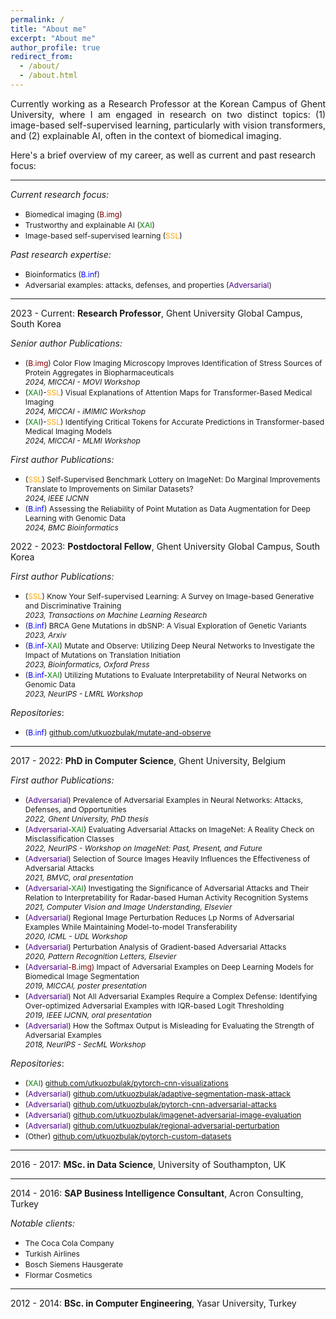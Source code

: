 ```yaml
---
permalink: /
title: "About me"
excerpt: "About me"
author_profile: true
redirect_from:
  - /about/
  - /about.html
---
```


<div style="text-align: justify"> 
Currently working as a Research Professor at the Korean Campus of Ghent University, where I am engaged in research on two distinct topics: (1) image-based self-supervised learning, particularly with vision transformers, and (2) explainable AI, often in the context of biomedical imaging.
</div>

Here's a brief overview of my career, as well as current and past research focus:

------
  <span style="font-size:14px">*Current research focus:*</span>

  * <span style="font-size:12px">Biomedical imaging (<span style="color:maroon">B.img</span>) </span>
  * <span style="font-size:12px">Trustworthy and explainable AI (<span style="color:green">XAI</span>) </span>
  * <span style="font-size:12px">Image-based self-supervised learning (<span style="color:orange">SSL</span>)</span>

  <span style="font-size:14px">*Past research expertise:*</span>

  * <span style="font-size:12px">Bioinformatics (<span style="color:blue">B.inf</span>)</span>
  * <span style="font-size:12px">Adversarial examples: attacks, defenses, and properties (<span style="color:indigo">Adversarial</span>) </span>
  
------

2023 - Current: **Research Professor**, Ghent University Global Campus, South Korea

  <span style="font-size:14px">*Senior author Publications:*</span>
  * <span style="font-size:12px">(<span style="color:maroon">B.img</span>) Color Flow Imaging Microscopy Improves Identification of Stress Sources of Protein Aggregates in Biopharmaceuticals <br />*2024, MICCAI - MOVI Workshop*</span>
  * <span style="font-size:12px">(<span style="color:green">XAI</span>)-<span style="color:orange">SSL</span>) Visual Explanations of Attention Maps for Transformer-Based Medical Imaging <br />*2024, MICCAI - iMIMIC Workshop*</span>
  * <span style="font-size:12px">(<span style="color:green">XAI</span>)-<span style="color:orange">SSL</span>) Identifying Critical Tokens for Accurate Predictions in Transformer-based Medical Imaging Models <br />*2024, MICCAI - MLMI Workshop*</span>

  
  
  <span style="font-size:14px">*First author Publications:*</span>
  * <span style="font-size:12px">(<span style="color:orange">SSL</span>) Self-Supervised Benchmark Lottery on ImageNet: Do Marginal Improvements Translate to Improvements on Similar Datasets? <br />*2024, IEEE IJCNN*</span>
  * <span style="font-size:12px">(<span style="color:blue">B.inf</span>) Assessing the Reliability of Point Mutation as Data Augmentation for Deep Learning with Genomic Data<br />*2024, BMC Bioinformatics*</span>

  
2022 - 2023: **Postdoctoral Fellow**, Ghent University Global Campus, South Korea
  
  <span style="font-size:14px">*First author Publications:*</span>
  * <span style="font-size:12px">(<span style="color:orange">SSL</span>) Know Your Self-supervised Learning: A Survey on Image-based Generative and Discriminative Training<br />*2023, Transactions on Machine Learning Research*</span>
  * <span style="font-size:12px">(<span style="color:blue">B.inf</span>) BRCA Gene Mutations in dbSNP: A Visual Exploration of Genetic Variants<br />*2023, Arxiv*</span>
  * <span style="font-size:12px">(<span style="color:blue">B.inf</span>-<span style="color:green">XAI</span>) Mutate and Observe: Utilizing Deep Neural Networks to Investigate the Impact of Mutations on Translation Initiation<br />*2023, Bioinformatics, Oxford Press*</span>
  * <span style="font-size:12px">(<span style="color:blue">B.inf</span>-<span style="color:green">XAI</span>) Utilizing Mutations to Evaluate Interpretability of Neural Networks on Genomic Data<br />*2023, NeurIPS - LMRL Workshop*</span>
  
   <span style="font-size:14px">*Repositories*:</span>

  * <span style="font-size:12px">(<span style="color:blue">B.inf</span>) [github.com/utkuozbulak/mutate-and-observe](https://github.com/utkuozbulak/mutate-and-observe)</span>
 
------

2017 - 2022: **PhD in Computer Science**, Ghent University, Belgium
  
  <span style="font-size:14px">*First author Publications:*</span>
  * <span style="font-size:12px">(<span style="color:indigo">Adversarial</span>) Prevalence of Adversarial Examples in Neural Networks: Attacks, Defenses, and Opportunities<br />*2022, Ghent University, PhD thesis*</span>
  * <span style="font-size:12px">(<span style="color:indigo">Adversarial</span>-<span style="color:green">XAI</span>) Evaluating Adversarial Attacks on ImageNet: A Reality Check on Misclassification Classes<br />*2022, NeurIPS - Workshop on ImageNet: Past, Present, and Future*</span>
  * <span style="font-size:12px">(<span style="color:indigo">Adversarial</span>) Selection of Source Images Heavily Influences the Effectiveness of Adversarial Attacks<br />*2021, BMVC, oral presentation*</span>
  * <span style="font-size:12px">(<span style="color:indigo">Adversarial</span>-<span style="color:green">XAI</span>) Investigating the Significance of Adversarial Attacks and Their Relation to Interpretability for Radar-based Human Activity Recognition Systems<br />*2021, Computer Vision and Image Understanding, Elsevier*</span>
  * <span style="font-size:12px">(<span style="color:indigo">Adversarial</span>) Regional Image Perturbation Reduces Lp Norms of Adversarial Examples While Maintaining Model-to-model Transferability<br />*2020, ICML - UDL Workshop*</span>
  * <span style="font-size:12px">(<span style="color:indigo">Adversarial</span>) Perturbation Analysis of Gradient-based Adversarial Attacks<br />*2020, Pattern Recognition Letters, Elsevier*</span>
  * <span style="font-size:12px">(<span style="color:indigo">Adversarial</span>-<span style="color:maroon">B.img</span>) Impact of Adversarial Examples on Deep Learning Models for Biomedical Image Segmentation<br />*2019, MICCAI, poster presentation*</span>
  * <span style="font-size:12px">(<span style="color:indigo">Adversarial</span>) Not All Adversarial Examples Require a Complex Defense: Identifying Over-optimized Adversarial Examples with IQR-based Logit Thresholding<br />*2019, IEEE IJCNN, oral presentation* </span>
  * <span style="font-size:12px">(<span style="color:indigo">Adversarial</span>) How the Softmax Output is Misleading for Evaluating the Strength of Adversarial Examples<br />*2018, NeurIPS - SecML Workshop* </span>
  
  <span style="font-size:14px">*Repositories*:</span>
  * <span style="font-size:12px">(<span style="color:green">XAI</span>) [github.com/utkuozbulak/pytorch-cnn-visualizations](https://github.com/utkuozbulak/pytorch-cnn-visualizations)</span>
  * <span style="font-size:12px">(<span style="color:indigo">Adversarial</span>) [github.com/utkuozbulak/adaptive-segmentation-mask-attack](https://github.com/utkuozbulak/adaptive-segmentation-mask-attack)</span>
  * <span style="font-size:12px">(<span style="color:indigo">Adversarial</span>) [github.com/utkuozbulak/pytorch-cnn-adversarial-attacks](https://github.com/utkuozbulak/pytorch-cnn-adversarial-attacks)</span>
  * <span style="font-size:12px">(<span style="color:indigo">Adversarial</span>) [github.com/utkuozbulak/imagenet-adversarial-image-evaluation](https://github.com/utkuozbulak/imagenet-adversarial-image-evaluation)</span>
  * <span style="font-size:12px">(<span style="color:indigo">Adversarial</span>) [github.com/utkuozbulak/regional-adversarial-perturbation](https://github.com/utkuozbulak/regional-adversarial-perturbation)</span>
  * <span style="font-size:12px">(Other) [github.com/utkuozbulak/pytorch-custom-datasets](https://github.com/utkuozbulak/pytorch-custom-datasets)</span>


------

2016 - 2017: **MSc. in Data Science**, University of Southampton, UK

------

2014 - 2016: **SAP Business Intelligence Consultant**, Acron Consulting, Turkey

<span style="font-size:14px">*Notable clients:*</span>

  * <span style="font-size:12px">The Coca Cola Company</span>
  * <span style="font-size:12px">Turkish Airlines</span>
  * <span style="font-size:12px">Bosch Siemens Hausgerate</span>
  * <span style="font-size:12px">Flormar Cosmetics</span>

------

2012 - 2014: **BSc. in Computer Engineering**, Yasar University, Turkey



